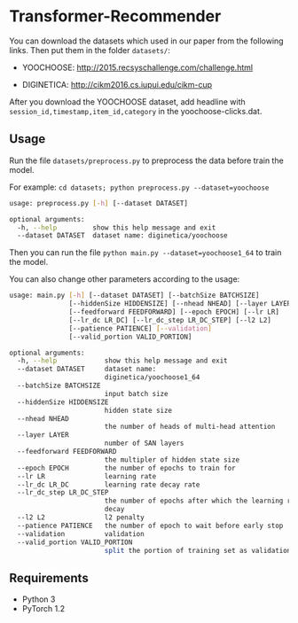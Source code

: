 # Transformer-Recommender

You can download the datasets which used in our paper from the following links. Then put them in the folder `datasets/`:

- YOOCHOOSE: <http://2015.recsyschallenge.com/challenge.html>

- DIGINETICA: <http://cikm2016.cs.iupui.edu/cikm-cup>

After you download the YOOCHOOSE dataset, add headline with `session_id,timestamp,item_id,category` in the yoochoose-clicks.dat. 

## Usage

Run the file  `datasets/preprocess.py` to preprocess the data before train the model.

For example: `cd datasets; python preprocess.py --dataset=yoochoose`

```bash
usage: preprocess.py [-h] [--dataset DATASET]

optional arguments:
  -h, --help         show this help message and exit
  --dataset DATASET  dataset name: diginetica/yoochoose
```

Then you can run the file `python main.py --dataset=yoochoose1_64`  to train the model.

You can also change other parameters according to the usage:

```bash
usage: main.py [-h] [--dataset DATASET] [--batchSize BATCHSIZE]
               [--hiddenSize HIDDENSIZE] [--nhead NHEAD] [--layer LAYER]
               [--feedforward FEEDFORWARD] [--epoch EPOCH] [--lr LR]
               [--lr_dc LR_DC] [--lr_dc_step LR_DC_STEP] [--l2 L2]
               [--patience PATIENCE] [--validation] 
               [--valid_portion VALID_PORTION]

optional arguments:
  -h, --help            show this help message and exit
  --dataset DATASET     dataset name:
                        diginetica/yoochoose1_64
  --batchSize BATCHSIZE
                        input batch size
  --hiddenSize HIDDENSIZE
                        hidden state size
  --nhead NHEAD
                        the number of heads of multi-head attention
  --layer LAYER
                        number of SAN layers 
  --feedforward FEEDFORWARD
                        the multipler of hidden state size
  --epoch EPOCH         the number of epochs to train for
  --lr LR               learning rate
  --lr_dc LR_DC         learning rate decay rate
  --lr_dc_step LR_DC_STEP
                        the number of epochs after which the learning rate
                        decay
  --l2 L2               l2 penalty
  --patience PATIENCE   the number of epoch to wait before early stop
  --validation          validation
  --valid_portion VALID_PORTION
                        split the portion of training set as validation set
```

## Requirements

- Python 3
- PyTorch 1.2
